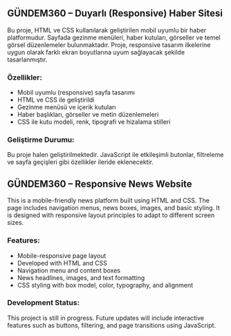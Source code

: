 ## GÜNDEM360 – Duyarlı (Responsive) Haber Sitesi

Bu proje, HTML ve CSS kullanılarak geliştirilen mobil uyumlu bir haber platformudur. Sayfada gezinme menüleri, haber kutuları, görseller ve temel görsel düzenlemeler bulunmaktadır. Proje, responsive tasarım ilkelerine uygun olarak farklı ekran boyutlarına uyum sağlayacak şekilde tasarlanmıştır.

### Özellikler:
- Mobil uyumlu (responsive) sayfa tasarımı
- HTML ve CSS ile geliştirildi
- Gezinme menüsü ve içerik kutuları
- Haber başlıkları, görseller ve metin düzenlemeleri
- CSS ile kutu modeli, renk, tipografi ve hizalama stilleri

### Geliştirme Durumu:
Bu proje halen geliştirilmektedir. JavaScript ile etkileşimli butonlar, filtreleme ve sayfa geçişleri gibi özellikler ileride eklenecektir.


## GÜNDEM360 – Responsive News Website

This is a mobile-friendly news platform built using HTML and CSS. The page includes navigation menus, news boxes, images, and basic styling. It is designed with responsive layout principles to adapt to different screen sizes.

### Features:
- Mobile-responsive page layout
- Developed with HTML and CSS
- Navigation menu and content boxes
- News headlines, images, and text formatting
- CSS styling with box model, color, typography, and alignment

### Development Status:
This project is still in progress. Future updates will include interactive features such as buttons, filtering, and page transitions using JavaScript.
